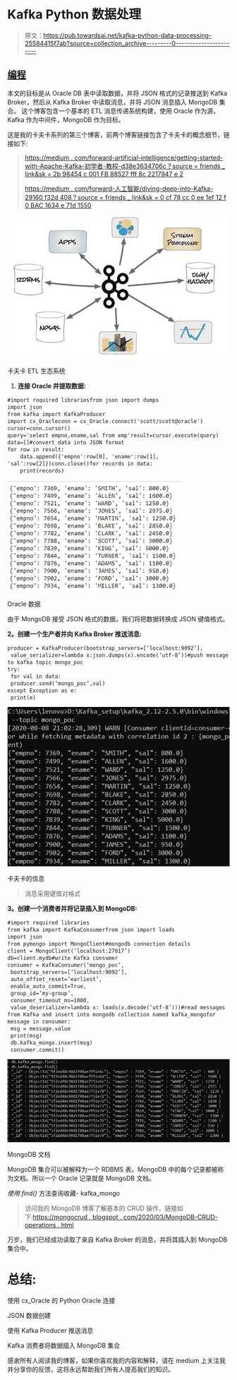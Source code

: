 # Kafka Python 数据处理

> 原文：<https://pub.towardsai.net/kafka-python-data-processing-25584415f7ab?source=collection_archive---------0----------------------->

## [编程](https://towardsai.net/p/category/programming)

本文的目标是从 Oracle DB 表中读取数据，并将 JSON 格式的记录推送到 Kafka Broker，然后从 Kafka Broker 中读取消息，并将 JSON 消息插入 MongoDB 集合。
这个博客包含一个基本的 ETL 消息传递系统构建，使用 Oracle 作为源，Kafka 作为中间件，MongoDB 作为目标。

这是我的卡夫卡系列的第三个博客，前两个博客链接包含了卡夫卡的概念细节，链接如下:

> [https://medium . com/forward-artificial-intelligence/getting-started-with-Apache-Kafka-初学者-教程-d38e3634706c？source = friends _ link&sk = 2b 98454 c 001 FB 88527 fff 8c 2217947 e 2](https://medium.com/towards-artificial-intelligence/getting-started-with-apache-kafka-beginners-tutorial-d38e3634706c?source=friends_link&sk=2b98454c001fb88527fff8c2217947e2)
> 
> [https://medium . com/forward-人工智能/diving-deep-into-Kafka-29160 f32d 408？source = friends _ link&sk = 0 cf 78 cc 0 ee 1ef 12 f 0 BAC 1634 e 71d 1550](https://medium.com/towards-artificial-intelligence/diving-deep-into-kafka-29160f32d408?source=friends_link&sk=0cf78cc0ee1ef12f0bac1634e71d1550)

![](img/3c8b4b60ab5752c1917e0c6fc595efd6.png)

卡夫卡 ETL 生态系统

1.  **连接 Oracle 并提取数据:**

```
#import required librariesfrom json import dumps
import json
from kafka import KafkaProducer
import cx_Oracleconn = cx_Oracle.connect('scott/scott@oracle')
cursor=conn.cursor()
query='select empno,ename,sal from emp'result=cursor.execute(query)
data=[]#convert data into JSON format
for row in result:
    data.append({'empno':row[0], 'ename':row[1], 'sal':row[2]})conn.close()for records in data:
    print(records)
```

![](img/b4d77dd7954faf51b27585767f34d7c8.png)

Oracle 数据

由于 MongoDB 接受 JSON 格式的数据，我们将把数据转换成 JSON 键值格式。

**2。创建一个生产者并向 Kafka Broker 推送消息:**

```
producer = KafkaProducer(bootstrap_servers=[‘localhost:9092’],
 value_serializer=lambda x:json.dumps(x).encode(‘utf-8’))#push message to kafka topic mongo_poc
try:
 for val in data:
 producer.send(‘mongo_poc’,val)
except Exception as e:
 print(e)
```

![](img/e4d20e09b356c518531409c1bbc1fa11.png)

卡夫卡的信息

> 消息采用键值对格式

**3。创建一个消费者并将记录插入到 MongoDB:**

```
#import required libraries
from kafka import KafkaConsumerfrom json import loads
import json
from pymongo import MongoClient#mongodb connection details
client = MongoClient(‘localhost:27017’)
db=client.mydb#write Kafka consumer
consumer = KafkaConsumer(‘mongo_poc’,
 bootstrap_servers=[‘localhost:9092’],
 auto_offset_reset=’earliest’,
 enable_auto_commit=True,
 group_id=’my-group’,
 consumer_timeout_ms=1000,
 value_deserializer=lambda x: loads(x.decode(‘utf-8’)))#read messages from Kafka and insert into mongodb collection named kafka_mongofor message in consumer:
 msg = message.value
 print(msg)
 db.kafka_mongo.insert(msg)
 consumer.commit()
```

![](img/732f81d3f220e0bfad1eeed0cf76c508.png)

MongoDB 文档

MongoDB 集合可以被解释为一个 RDBMS 表。MongoDB 中的每个记录都被称为文档。所以一个 Oracle 记录就是 MongoDB 文档。

*使用 find()* 方法查询收藏- kafka_mongo

> 访问我的 MongoDB 博客了解基本的 CRUD 操作，链接如下:[https://mongocrud . blogspot . com/2020/03/MongoDB-CRUD-operations . html](https://mongocrud.blogspot.com/2020/03/mongodb-crud-operations.html)

万岁，我们已经成功读取了来自 Kafka Broker 的消息，并将其插入到 MongoDB 集合中。

# 总结:

使用 cx_Oracle 的 Python Oracle 连接

JSON 数据创建

使用 Kafka Producer 推送消息

Kafka 消费者将数据插入 MongoDB 集合

感谢所有人阅读我的博客，如果你喜欢我的内容和解释，请在 medium 上关注我并分享你的反馈，这将永远帮助我们所有人提高我们的知识。